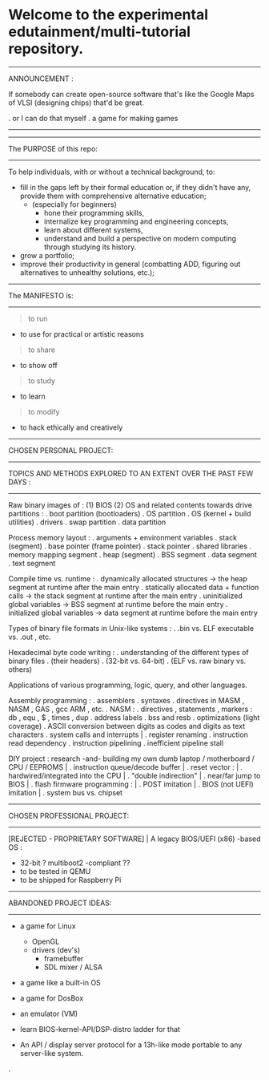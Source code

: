 # Welcome to the experimental edutainment/multi-tutorial repository. 

__________________________________________________________________________
ANNOUNCEMENT :

If somebody can create open-source software that's like the Google Maps
of VLSI (designing chips) that'd be great.

 . or I can do that myself
 . a game for making games 
__________________________________________________________________________
__________________________________________________________________________
The PURPOSE of this repo:
__________________________________________________________________________

To help individuals, with or without a technical background, to:
- fill in the gaps left by their formal education or, if they didn't have any,
  provide them with comprehensive alternative education;
  - (especially for beginners)
    - hone their programming skills,
    - internalize key programming and engineering concepts,
    - learn about different systems,
    - understand and build a perspective on modern computing through studying
      its history.
- grow a portfolio; 
- improve their productivity in general (combatting ADD, figuring out
  alternatives to unhealthy solutions, etc.);     
__________________________________________________________________________
The MANIFESTO is:
__________________________________________________________________________

> to run
  - to use for practical or artistic reasons
> to share
  - to show off
> to study
  - to learn
> to modify
  - to hack ethically and creatively
__________________________________________________________________________
CHOSEN PERSONAL PROJECT:
__________________________________________________________________________
TOPICS AND METHODS EXPLORED TO AN EXTENT OVER THE PAST FEW DAYS :
__________________________________________________________________________

Raw binary images of :
  (1) BIOS
  (2) OS and related contents towards drive partitions : 
      . boot partition (bootloaders) 
      . OS partition
	. OS (kernel + build utilities) 
	. drivers 
      . swap partition 
      . data partition       

Process memory layout :
 . arguments + environment variables
 . stack (segment)
   . base pointer (frame pointer)
   . stack pointer
 . shared libraries
 . memory mapping segment
 . heap (segment)
 . BSS segment 
 . data segment
 . text segment 

Compile time vs. runtime :
 . dynamically allocated structures	      -> the heap segment at runtime after the main entry 
 . statically allocated data + function calls -> the stack segment at runtime after the main entry
 . uninitialized global variables 	      -> BSS segment at runtime before the main entry 
 . initialized global variables 	      -> data segment at runtime before the main entry 

Types of binary file formats in Unix-like systems : 
 . .bin vs. ELF executable vs. .out , etc. 

Hexadecimal byte code writing :
 . understanding of the different types of binary files
 . (their headers)
 . (32-bit vs. 64-bit)
 . (ELF vs. raw binary vs. others)

Applications of various programming, logic, query, and other languages. 

Assembly programming :
 . assemblers 
 . syntaxes 
 . directives in MASM , NASM , GAS , gcc ARM , etc.
 . NASM : 
   . directives , statements , markers : db , equ , $ , times , dup
   . address labels 
 . bss and resb 
 . optimizations (light coverage) 
 . ASCII conversion between digits as codes and digits as text characters
 . system calls and interrupts
 |
 . register renaming
 . instruction read dependency
 . instruction pipelining
 . inefficient pipeline stall 

DIY project : research -and- building my own dumb laptop / motherboard / CPU / EEPROMS 
 |
 . instruction queue/decode buffer
 |
 . reset vector :
 | . hardwired/integrated into the CPU 
 | . "double indirection"
 | . near/far jump to BIOS 
 |
 . flash firmware programming :
 | . POST imitation 
 | . BIOS (not UEFI) imitation
 |
 . system bus vs. chipset

__________________________________________________________________________
CHOSEN PROFESSIONAL PROJECT: 
__________________________________________________________________________

[REJECTED - PROPRIETARY SOFTWARE]
  | 
  A legacy BIOS/UEFI (x86) -based OS :
  - 32-bit
  ? multiboot2 -compliant ?? 
  - to be tested in QEMU
  - to be shipped for Raspberry Pi
__________________________________________________________________________
ABANDONED PROJECT IDEAS:
__________________________________________________________________________

- a game for Linux 
  - OpenGL 
  - drivers (dev's)
    - framebuffer
    - SDL mixer / ALSA 

- a game like a built-in OS

- a game for DosBox
- an emulator (VM) 
- learn BIOS-kernel-API/DSP-distro ladder for that 
- An API / display server protocol for a 13h-like mode portable to any server-like system.

.